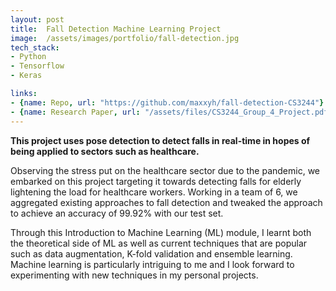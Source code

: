 ```yaml
---
layout: post
title:  Fall Detection Machine Learning Project
image:  /assets/images/portfolio/fall-detection.jpg
tech_stack: 
- Python
- Tensorflow
- Keras

links:
- {name: Repo, url: "https://github.com/maxxyh/fall-detection-CS3244"}
- {name: Research Paper, url: "/assets/files/CS3244_Group_4_Project.pdf"}
---
```


**This project uses pose detection to detect falls in real-time in hopes of being applied to sectors such as healthcare.**

Observing the stress put on the healthcare sector due to the pandemic, we embarked on this project targeting it towards detecting falls for elderly lightening the load for healthcare workers. Working in a team of 6, we aggregated existing approaches to fall detection and tweaked the approach to achieve an accuracy of 99.92% with our test set. 

Through this Introduction to Machine Learning (ML) module, I learnt both the theoretical side of ML as well as current techniques that are popular such as data augmentation, K-fold validation and ensemble learning. Machine learning is particularly intriguing to me and I look forward to experimenting with new techniques in my personal projects.